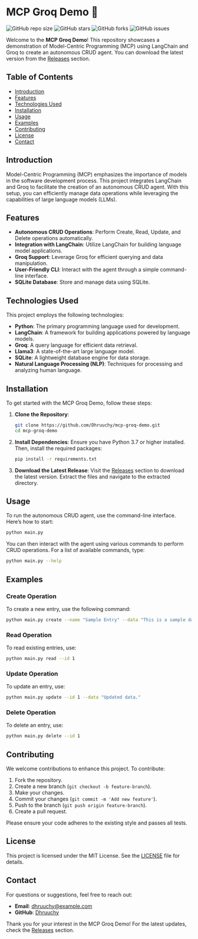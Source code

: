 # MCP Groq Demo 🚀

![GitHub repo size](https://img.shields.io/github/repo-size/Dhruuchy/mcp-groq-demo)
![GitHub stars](https://img.shields.io/github/stars/Dhruuchy/mcp-groq-demo)
![GitHub forks](https://img.shields.io/github/forks/Dhruuchy/mcp-groq-demo)
![GitHub issues](https://img.shields.io/github/issues/Dhruuchy/mcp-groq-demo)

Welcome to the **MCP Groq Demo**! This repository showcases a demonstration of Model-Centric Programming (MCP) using LangChain and Groq to create an autonomous CRUD agent. You can download the latest version from the [Releases](https://github.com/Dhruuchy/mcp-groq-demo/releases) section.

## Table of Contents

- [Introduction](#introduction)
- [Features](#features)
- [Technologies Used](#technologies-used)
- [Installation](#installation)
- [Usage](#usage)
- [Examples](#examples)
- [Contributing](#contributing)
- [License](#license)
- [Contact](#contact)

## Introduction

Model-Centric Programming (MCP) emphasizes the importance of models in the software development process. This project integrates LangChain and Groq to facilitate the creation of an autonomous CRUD agent. With this setup, you can efficiently manage data operations while leveraging the capabilities of large language models (LLMs).

## Features

- **Autonomous CRUD Operations**: Perform Create, Read, Update, and Delete operations automatically.
- **Integration with LangChain**: Utilize LangChain for building language model applications.
- **Groq Support**: Leverage Groq for efficient querying and data manipulation.
- **User-Friendly CLI**: Interact with the agent through a simple command-line interface.
- **SQLite Database**: Store and manage data using SQLite.

## Technologies Used

This project employs the following technologies:

- **Python**: The primary programming language used for development.
- **LangChain**: A framework for building applications powered by language models.
- **Groq**: A query language for efficient data retrieval.
- **Llama3**: A state-of-the-art large language model.
- **SQLite**: A lightweight database engine for data storage.
- **Natural Language Processing (NLP)**: Techniques for processing and analyzing human language.

## Installation

To get started with the MCP Groq Demo, follow these steps:

1. **Clone the Repository**:
   ```bash
   git clone https://github.com/Dhruuchy/mcp-groq-demo.git
   cd mcp-groq-demo
   ```

2. **Install Dependencies**:
   Ensure you have Python 3.7 or higher installed. Then, install the required packages:
   ```bash
   pip install -r requirements.txt
   ```

3. **Download the Latest Release**:
   Visit the [Releases](https://github.com/Dhruuchy/mcp-groq-demo/releases) section to download the latest version. Extract the files and navigate to the extracted directory.

## Usage

To run the autonomous CRUD agent, use the command-line interface. Here’s how to start:

```bash
python main.py
```

You can then interact with the agent using various commands to perform CRUD operations. For a list of available commands, type:

```bash
python main.py --help
```

## Examples

### Create Operation

To create a new entry, use the following command:

```bash
python main.py create --name "Sample Entry" --data "This is a sample data."
```

### Read Operation

To read existing entries, use:

```bash
python main.py read --id 1
```

### Update Operation

To update an entry, use:

```bash
python main.py update --id 1 --data "Updated data."
```

### Delete Operation

To delete an entry, use:

```bash
python main.py delete --id 1
```

## Contributing

We welcome contributions to enhance this project. To contribute:

1. Fork the repository.
2. Create a new branch (`git checkout -b feature-branch`).
3. Make your changes.
4. Commit your changes (`git commit -m 'Add new feature'`).
5. Push to the branch (`git push origin feature-branch`).
6. Create a pull request.

Please ensure your code adheres to the existing style and passes all tests.

## License

This project is licensed under the MIT License. See the [LICENSE](LICENSE) file for details.

## Contact

For questions or suggestions, feel free to reach out:

- **Email**: dhruuchy@example.com
- **GitHub**: [Dhruuchy](https://github.com/Dhruuchy)

Thank you for your interest in the MCP Groq Demo! For the latest updates, check the [Releases](https://github.com/Dhruuchy/mcp-groq-demo/releases) section.